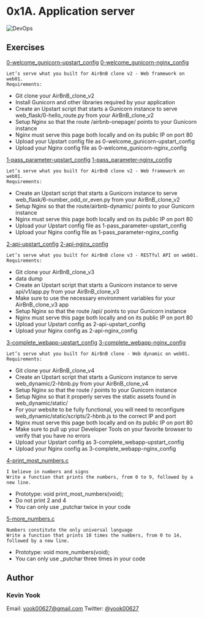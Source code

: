 # 0x1A. Application server


<img alt="DevOps" src=https://github.com/yook00627/holberton-system_engineering-devops/blob/master/0x1A-application_server/c7d1ed0a2e10d1b4e9b3.jpg>

## Exercises

[0-welcome_gunicorn-upstart_config](./0-welcome_gunicorn-upstart_config)
[0-welcome_gunicorn-nginx_config](./0-welcome_gunicorn-nginx_config)
```
Let’s serve what you built for AirBnB clone v2 - Web framework on web01.
Requirements:
```
* Git clone your AirBnB_clone_v2
* Install Gunicorn and other libraries required by your application
* Create an Upstart script that starts a Gunicorn instance to serve web_flask/0-hello_route.py from your AirBnB_clone_v2
* Setup Nginx so that the route /airbnb-onepage/ points to your Gunicorn instance
* Nginx must serve this page both locally and on its public IP on port 80
* Upload your Upstart config file as 0-welcome_gunicorn-upstart_config
* Upload your Nginx config file as 0-welcome_gunicorn-nginx_config

[1-pass_parameter-upstart_config](./1-pass_parameter-upstart_config)
[1-pass_parameter-nginx_config](./1-pass_parameter-nginx_config)
```
Let’s serve what you built for AirBnB clone v2 - Web framework on web01.
Requirements:
```
* Create an Upstart script that starts a Gunicorn instance to serve web_flask/6-number_odd_or_even.py from your AirBnB_clone_v2
* Setup Nginx so that the route/airbnb-dynamic/ points to your Gunicorn instance
* Nginx must serve this page both locally and on its public IP on port 80
* Upload your Upstart config file as 1-pass_parameter-upstart_config
* Upload your Nginx config file as 1-pass_parameter-nginx_config

[2-api-upstart_config](./2-api-upstart_config)
[2-api-nginx_config](./2-api-nginx_config)
```
Let’s serve what you built for AirBnB clone v3 - RESTful API on web01.
Requirements:
```
* Git clone your AirBnB_clone_v3
* data dump
* Create an Upstart script that starts a Gunicorn instance to serve api/v1/app.py from your AirBnB_clone_v3
* Make sure to use the necessary environment variables for your AirBnB_clone_v3 app
* Setup Nginx so that the route /api/ points to your Gunicorn instance
* Nginx must serve this page both locally and on its public IP on port 80
* Upload your Upstart config as 2-api-upstart_config
* Upload your Nginx config as 2-api-nginx_config

[3-complete_webapp-upstart_config](./3-complete_webapp-upstart_config)
[3-complete_webapp-nginx_config](./3-complete_webapp-nginx_config)
```
Let’s serve what you built for AirBnB clone - Web dynamic on web01.
Requirements:
```
* Git clone your AirBnB_clone_v4
* Create an Upstart script that starts a Gunicorn instance to serve web_dynamic/2-hbnb.py from your AirBnB_clone_v4
* Setup Nginx so that the route / points to your Gunicorn instance
* Setup Nginx so that it properly serves the static assets found in web_dynamic/static/
* For your website to be fully functional, you will need to reconfigure web_dynamic/static/scripts/2-hbnb.js to the correct IP and port
* Nginx must serve this page both locally and on its public IP on port 80
* Make sure to pull up your Developer Tools on your favorite browser to verify that you have no errors
* Upload your Upstart config as 3-complete_webapp-upstart_config
* Upload your Nginx config as 3-complete_webapp-nginx_config

[4-print_most_numbers.c](./4-print_most_numbers.c)
```
I believe in numbers and signs
Write a function that prints the numbers, from 0 to 9, followed by a new line.
```
* Prototype: void print_most_numbers(void);
* Do not print 2 and 4
* You can only use _putchar twice in your code

[5-more_numbers.c](./5-more_numbers.c)
```
Numbers constitute the only universal language
Write a function that prints 10 times the numbers, from 0 to 14,
followed by a new line.
```
*  Prototype: void more_numbers(void);
* You can only use _putchar three times in your code

## Author
### Kevin Yook 
Email: <yook00627@gmail.com> Twitter: [@yook00627](https://twitter.com/yook00627)
